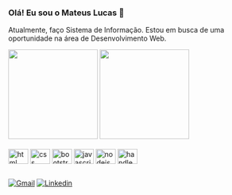 ### Olá! Eu sou o Mateus Lucas 🤙

<p>Atualmente, faço Sistema de Informação. Estou em busca de uma oportunidade na área de Desenvolvimento Web. </p>

<div style="display: inline_block">
    <img height="180em" src="https://github-readme-stats.vercel.app/api?username=mateusjm&show_icons=true&theme=dracula">
    <img height="180em" src="https://github-readme-stats.vercel.app/api/top-langs/?username=mateusjm&layout=compact&langs-count=16&theme=dracula">
</div>

<div style="display: inline_block"><br>
    <img align="center" alt="html" height="30" width="40" src="https://cdn.jsdelivr.net/gh/devicons/devicon@latest/icons/html5/html5-original.svg">
    <img align="center" alt="css" height="30" width="40" src="https://cdn.jsdelivr.net/gh/devicons/devicon@latest/icons/css3/css3-original.svg">
    <img align="center" alt="bootstrap" height="30" width="40" src="https://cdn.jsdelivr.net/gh/devicons/devicon@latest/icons/bootstrap/bootstrap-original.svg">
    <img align="center" alt="javascript" height="30" width="40" src="https://cdn.jsdelivr.net/gh/devicons/devicon@latest/icons/javascript/javascript-original.svg">
    <img align="center" alt="nodejs" height="30" width="40" src="https://cdn.jsdelivr.net/gh/devicons/devicon@latest/icons/nodejs/nodejs-original.svg">
    <img align="center" alt="handlebars" height="30" width="40" src="https://cdn.jsdelivr.net/gh/devicons/devicon@latest/icons/handlebars/handlebars-original.svg">
</div>

##

[![Gmail](https://img.shields.io/badge/Gmail-D14836?style=for-the-badge&logo=gmail&logoColor=white)](https://mateulucas333@gmail.com/)
[![Linkedin](https://img.shields.io/badge/LinkedIn-0077B5?style=for-the-badge&logo=linkedin&logoColor=white)](https://www.linkedin.com/in/mateus-lucas-joanas-marques-a64501299/)
